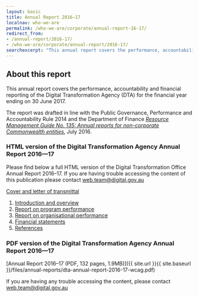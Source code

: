 ```yaml
---
layout: basic
title: Annual Report 2016–17
localnav: who-we-are
permalink: /who-we-are/corporate/annual-report-16-17/
redirect_from:
- /annual-report/2016-17/
- /who-we-are/corporate/annual-report/2016-17/
searchexcerpt: "This annual report covers the performance, accountability and financial reporting of the Digital Transformation Agency (DTA) for the financial year ending on 30 June 2017."
---
```


## About this report

This annual report covers the performance, accountability and financial reporting of the Digital Transformation Agency (DTA) for the financial year ending on 30 June 2017.

The report was drafted in line with the Public Governance, Performance and Accountability Rule 2014 and the Department of Finance [*Resource Management Guide No. 135: Annual reports for non-corporate Commonwealth entities*](http://www.finance.gov.au/sites/default/files/RMG-135-Annual-report-non-corp-requirements-Oct-2016.pdf), July 2016.

### HTML version of the Digital Transformation Agency Annual Report 2016&mdash;17

Please find below a full HTML version of the Digital Transformation Office Annual Report 2016–17. If you are having trouble accessing the content of this publication please contact [web.team@digital.gov.au](mailto:web.team@digital.gov.au)

[Cover and letter of transmittal](/who-we-are/corporate/annual-report-16-17/cover-letter/)

1. [Introduction and overview](/who-we-are/corporate/annual-report-16-17/1-agency-overview/)
2. [Report on program performance](/who-we-are/corporate/annual-report-16-17/2-program-performance/)
3. [Report on organisational performance](/who-we-are/corporate/annual-report-16-17/3-organisational-performance/)
4. [Financial statements](/who-we-are/corporate/annual-report-16-17/4-financial/)
5. [References](/who-we-are/corporate/annual-report-16-17/5-references/)

### PDF version of the Digital Transformation Agency Annual Report 2016&mdash;17

[Annual Report 2016–17 (PDF, 132 pages, 1.9MB)]({{ site.url }}{{ site.baseurl }}/files/annual-reports/dta-annual-report-2016-17-wcag.pdf)

If you are having any trouble accessing the content, please contact [web.team@digital.gov.au](mailto:web.team@digital.gov.au)
